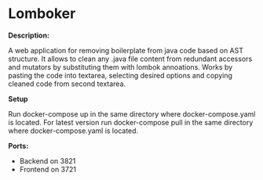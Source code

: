 # Lomboker

**Description:**

A web application for removing boilerplate from java code based on AST structure. 
It allows to clean any .java file content from redundant accessors and mutators by substituting them with lombok annoations. 
Works by pasting the code into textarea, selecting desired options and copying cleaned code from second textarea.

**Setup**

Run docker-compose up in the same directory where docker-compose.yaml is located.
For latest version run docker-compose pull in the same directory where docker-compose.yaml is located.

**Ports:**

- Backend on 3821
- Frontend on 3721
